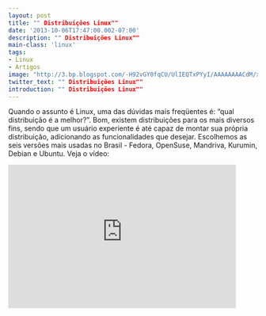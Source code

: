 ```yaml
---
layout: post
title: "" Distribuições Linux""
date: '2013-10-06T17:47:00.002-07:00'
description: "" Distribuições Linux""
main-class: 'linux'
tags:
- Linux
- Artigos
image: "http://3.bp.blogspot.com/-H92vGY0fqCU/UlIEQTxPYyI/AAAAAAAACdM/xYrd5FTd82s/s72-c/linux.png"
twitter_text: "" Distribuições Linux""
introduction: "" Distribuições Linux""
---
```

Quando o assunto é Linux, uma das dúvidas mais freqüentes é: “qual distribuição é a melhor?”. Bom, existem distribuições para os mais diversos fins, sendo que um usuário experiente é até capaz de montar sua própria distribuição, adicionando as funcionalidades que desejar. Escolhemos as seis versões mais usadas no Brasil - Fedora, OpenSuse, Mandriva, Kurumin, Debian e Ubuntu. Veja o vídeo:
<iframe frameborder="no" height="290" scrolling="no" src="http://olhardigital.uol.com.br/embed/distribuicoes-linux/5468" width="460"><iframe>
Fonte: Olhar Digital
